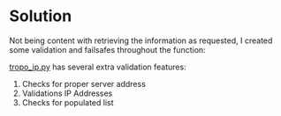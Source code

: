 # Solution
Not being content with retrieving the information as requested, I created some validation and failsafes throughout the function:

[tropo_ip.py](../master/tropo_ip.py) has several extra validation features:
1. Checks for proper server address
2. Validations IP Addresses
3. Checks for populated list
